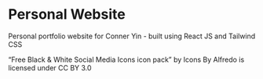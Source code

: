 # Personal Website

Personal portfolio website for Conner Yin - built using React JS and Tailwind CSS

“Free Black & White Social Media Icons icon pack” by Icons By Alfredo is licensed under CC BY 3.0
